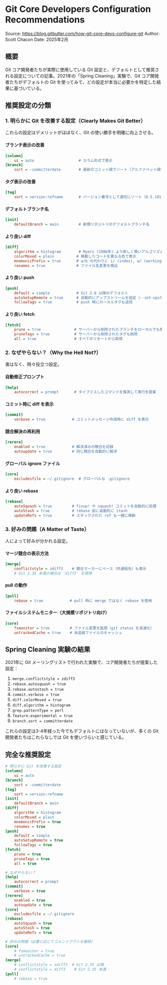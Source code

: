 # Git Core Developers Configuration Recommendations

Source: https://blog.gitbutler.com/how-git-core-devs-configure-git
Author: Scott Chacon
Date: 2025年2月

## 概要

Git コア開発者たちが実際に使用している Git 設定と、デフォルトとして推奨される設定についての記事。2021年の「Spring Cleaning」実験で、Git コア開発者たちがデフォルトの Git を使ってみて、どの設定が本当に必要かを特定した結果に基づいている。

## 推奨設定の分類

### 1. 明らかに Git を改善する設定（Clearly Makes Git Better）

これらの設定はデメリットがほぼなく、Git の使い勝手を明確に向上させる。

#### ブランチ表示の改善
```ini
[column]
    ui = auto                    # カラム形式で表示
[branch]
    sort = -committerdate        # 最新のコミット順でソート（アルファベット順ではなく）
```

#### タグ表示の改善
```ini
[tag]
    sort = version:refname       # バージョン番号として適切にソート（0.5.101 が 0.5.1000 の前に来る）
```

#### デフォルトブランチ名
```ini
[init]
    defaultBranch = main         # 新規リポジトリのデフォルトブランチ名
```

#### より良い diff
```ini
[diff]
    algorithm = histogram        # Myers (1986年) より新しく賢いアルゴリズム
    colorMoved = plain          # 移動したコードを異なる色で表示
    mnemonicPrefix = true       # a/b の代わりに i/ (index), w/ (working) などを使用
    renames = true              # ファイル名変更を検出
```

#### より良い push
```ini
[push]
    default = simple            # Git 2.0 以降のデフォルト
    autoSetupRemote = true      # 自動的にアップストリームを設定（--set-upstream 不要に）
    followTags = true           # push 時にローカルタグも送信
```

#### より良い fetch
```ini
[fetch]
    prune = true               # サーバーから削除されたブランチをローカルでも削除
    pruneTags = true           # サーバーから削除されたタグも削除
    all = true                 # すべてのリモートから取得
```

### 2. なぜやらない？（Why the Hell Not?）

害はなく、時々役立つ設定。

#### 自動修正プロンプト
```ini
[help]
    autocorrect = prompt       # タイプミスしたコマンドを推測して実行を提案
```

#### コミット時に diff を表示
```ini
[commit]
    verbose = true            # コミットメッセージ作成時に diff を表示
```

#### 競合解決の再利用
```ini
[rerere]
    enabled = true            # 解決済みの競合を記録
    autoupdate = true         # 同じ競合を自動的に解決
```

#### グローバル ignore ファイル
```ini
[core]
    excludesfile = ~/.gitignore  # グローバルな .gitignore
```

#### より良い rebase
```ini
[rebase]
    autoSquash = true         # fixup! や squash! コミットを自動的に処理
    autoStash = true          # rebase 前に自動的に stash
    updateRefs = true         # スタックされた ref も一緒に移動
```

### 3. 好みの問題（A Matter of Taste）

人によって好みが分かれる設定。

#### マージ競合の表示方法
```ini
[merge]
    conflictstyle = zdiff3    # 競合マーカーにベース（共通祖先）も表示
    # Git 2.35 未満の場合は 'diff3' を使用
```

#### pull の動作
```ini
[pull]
    rebase = true            # pull 時に merge ではなく rebase を使用
```

#### ファイルシステムモニター（大規模リポジトリ向け）
```ini
[core]
    fsmonitor = true         # ファイル変更を監視（git status を高速化）
    untrackedCache = true    # 未追跡ファイルのキャッシュ
```

## Spring Cleaning 実験の結果

2021年に Git メーリングリストで行われた実験で、コア開発者たちが提案した設定：

1. `merge.conflictstyle = zdiff3`
2. `rebase.autosquash = true`
3. `rebase.autostash = true`
4. `commit.verbose = true`
5. `diff.colorMoved = true`
6. `diff.algorithm = histogram`
7. `grep.patternType = perl`
8. `feature.experimental = true`
9. `branch.sort = committerdate`

これらの設定は3-4年経った今でもデフォルトにはなっていないが、多くの Git 開発者たちはこれらなしでは Git を使いづらいと感じている。

## 完全な推奨設定

```ini
# 明らかに Git を改善する設定
[column]
    ui = auto
[branch]
    sort = -committerdate
[tag]
    sort = version:refname
[init]
    defaultBranch = main
[diff]
    algorithm = histogram
    colorMoved = plain
    mnemonicPrefix = true
    renames = true
[push]
    default = simple
    autoSetupRemote = true
    followTags = true
[fetch]
    prune = true
    pruneTags = true
    all = true

# なぜやらない？
[help]
    autocorrect = prompt
[commit]
    verbose = true
[rerere]
    enabled = true
    autoupdate = true
[core]
    excludesfile = ~/.gitignore
[rebase]
    autoSquash = true
    autoStash = true
    updateRefs = true

# 好みの問題（必要に応じてコメントアウトを解除）
[core]
    # fsmonitor = true
    # untrackedCache = true
[merge]
    # conflictstyle = zdiff3  # Git 2.35 以降
    # conflictstyle = diff3    # Git 2.35 未満
[pull]
    # rebase = true
```